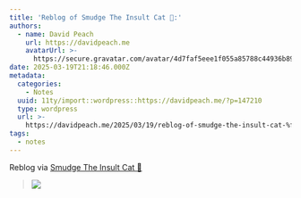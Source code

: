 ```yaml
---
title: 'Reblog of Smudge The Insult Cat 🐀:'
authors:
  - name: David Peach
    url: https://davidpeach.me
    avatarUrl: >-
      https://secure.gravatar.com/avatar/4d7faf5eee1f055a85788c44936b8995eaab6dfb004e7854ec747ccb272e91ee?s=96&d=mm&r=g
date: 2025-03-19T21:18:46.000Z
metadata:
  categories:
    - Notes
  uuid: 11ty/import::wordpress::https://davidpeach.me/?p=147210
  type: wordpress
  url: >-
    https://davidpeach.me/2025/03/19/reblog-of-smudge-the-insult-cat-%f0%9f%90%80/
tags:
  - notes
---
```

Reblog via [Smudge The Insult Cat 🐀](https://mas.to/@SmudgeTheInsultCat/114191040912463737)

> [![](/assets/61eb1758cba27c91-FNDDCwELRpD4.png)](/assets/61eb1758cba27c91-FNDDCwELRpD4.png)